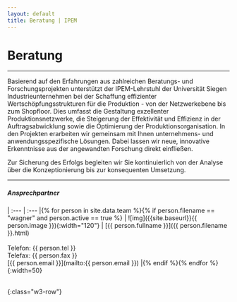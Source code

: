 ```yaml
---
layout: default
title: Beratung | IPEM
---
```


# Beratung

---


Basierend auf den Erfahrungen aus zahlreichen Beratungs- und Forschungsprojekten unterstützt der IPEM-Lehrstuhl der Universität Siegen Industrieunternehmen bei der Schaffung effizienter Wertschöpfungsstrukturen für die Produktion - von der Netzwerkebene bis zum Shopfloor. Dies umfasst die Gestaltung exzellenter Produktionsnetzwerke, die Steigerung der Effektivität und Effizienz in der Auftragsabwicklung sowie die Optimierung der Produktionsorganisation. In den Projekten erarbeiten wir gemeinsam mit Ihnen unternehmens- und anwendungsspezifische Lösungen. Dabei lassen wir neue, innovative Erkenntnisse aus der angewandten Forschung direkt einfließen.

Zur Sicherung des Erfolgs begleiten wir Sie kontinuierlich von der Analyse über die Konzeptionierung bis zur konsequenten Umsetzung.

 
 
---

 
#####  Ansprechpartner
 
| :--- | :--- |{% for person in site.data.team %}{% if person.filename == "wagner" and person.active == true %}
| ![img]({{site.baseurl}}{{ person.image }}){:width="120"} | [{{ person.fullname }}]({{ person.filename }}.html)<br><br> Telefon: {{ person.tel }}<br> Telefax: {{ person.fax }}<br>[{{ person.email }}](mailto:{{ person.email }}) |{% endif %}{% endfor %}
{:width=50}


<br>
{:class="w3-row"}
<br>